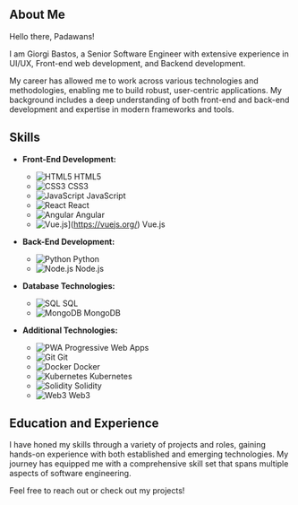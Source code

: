 ## About Me
Hello there, Padawans!

I am Giorgi Bastos, a Senior Software Engineer with extensive experience in UI/UX, Front-end web development, and Backend development.

My career has allowed me to work across various technologies and methodologies, enabling me to build robust, user-centric applications. My background includes a deep understanding of both front-end and back-end development and expertise in modern frameworks and tools.

## Skills
- **Front-End Development:**
  - ![HTML5](https://img.shields.io/badge/HTML5-%23E34F26?style=flat&logo=html5&logoColor=white) HTML5
  - ![CSS3](https://img.shields.io/badge/CSS3-%231572B6?style=flat&logo=css3&logoColor=white) CSS3
  - ![JavaScript](https://img.shields.io/badge/JavaScript-%23F7DF1C?style=flat&logo=javascript&logoColor=black) JavaScript
  - ![React](https://img.shields.io/badge/React-%2361DAFB?style=flat&logo=react&logoColor=black) React
  - ![Angular](https://img.shields.io/badge/Angular-%E03A3E?style=flat&logo=angular&logoColor=white) Angular
  - ![Vue.js](https://img.shields.io/badge/Vue.js-35495E?style=for-the-badge&logo=vue.js&logoColor=4FC08D)](https://vuejs.org/) Vue.js
 
- **Back-End Development:**
  - ![Python](https://img.shields.io/badge/Python-%234B8BBE?style=flat&logo=python&logoColor=white) Python
  - ![Node.js](https://img.shields.io/badge/Node.js-%23339933?style=flat&logo=node.js&logoColor=white) Node.js
- **Database Technologies:**
  - ![SQL](https://img.shields.io/badge/SQL-%2307405D?style=flat&logo=sqlite&logoColor=white) SQL
  - ![MongoDB](https://img.shields.io/badge/MongoDB-%2347A248?style=flat&logo=mongodb&logoColor=white) MongoDB
- **Additional Technologies:**
  - ![PWA](https://img.shields.io/badge/PWA-%23E34F26?style=flat&logo=progressivewebapp&logoColor=white) Progressive Web Apps
  - ![Git](https://img.shields.io/badge/Git-%23F05033?style=flat&logo=git&logoColor=white) Git
  - ![Docker](https://img.shields.io/badge/Docker-%230db7ed?style=flat&logo=docker&logoColor=white) Docker
  - ![Kubernetes](https://img.shields.io/badge/Kubernetes-%2338a1db?style=flat&logo=kubernetes&logoColor=white) Kubernetes
  - ![Solidity](https://img.shields.io/badge/Solidity-%2300B0FF?style=flat&logo=solidity&logoColor=white) Solidity
  - ![Web3](https://img.shields.io/badge/Web3-%23100000?style=flat&logo=web3&logoColor=white) Web3


## Education and Experience
I have honed my skills through a variety of projects and roles, gaining hands-on experience with both established and emerging technologies. My journey has equipped me with a comprehensive skill set that spans multiple aspects of software engineering.

Feel free to reach out or check out my projects!
